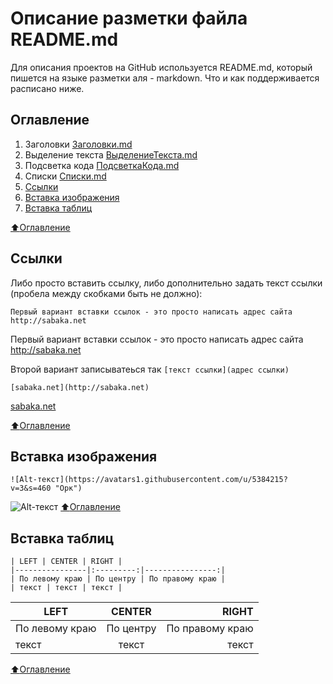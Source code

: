# Описание разметки файла README.md
Для описания проектов на GitHub используется README.md, который пишется на языке разметки аля - markdown. Что и как поддерживается расписано ниже.

## Оглавление

1. Заголовки [Заголовки.md](https://github.com/GnuriaN/format-README.md/blob/master/Заголовки.md)
2. Выделение текста [ВыделениеТекста.md](https://github.com/GnuriaN/format-README.md/blob/master/ВыделениеТекста.md)
3. Подсветка кода [ПодсветкаКода.md](https://github.com/GnuriaN/format-README.md/blob/master/ПодсветкаКода.md)
4. Списки [Списки.md](https://github.com/GnuriaN/format-README.md/blob/master/Списки.md)
5. [Ссылки](README.md#Ссылки)
6. [Вставка изображения](README.md#Вставки-изображения)
7. [Вставка таблиц](README.md#Вставка-таблиц)

[:arrow_up:Оглавление](README.md#Оглавление) 
## Ссылки
Либо просто вставить ссылку, либо дополнительно задать текст ссылки (пробела между скобками быть не должно):
```
Первый вариант вставки ссылок - это просто написать адрес сайта http://sabaka.net
```
Первый вариант вставки ссылок - это просто написать адрес сайта http://sabaka.net

Второй вариант записыватеься так `[текст ссылки](адрес ссылки)`
```
[sabaka.net](http://sabaka.net)
```
[sabaka.net](http://sabaka.net)

[Sabaka(DOT)Net]:http://sabaka.net    
[:arrow_up:Оглавление](README.md#Оглавление) 
## Вставка изображения
```
![Alt-текст](https://avatars1.githubusercontent.com/u/5384215?v=3&s=460 "Орк")
```
![Alt-текст](https://avatars1.githubusercontent.com/u/5384215?v=3&s=460 "Орк")
[:arrow_up:Оглавление](README.md#Оглавление) 
## Вставка таблиц
```
| LEFT | CENTER | RIGHT |
|----------------|:---------:|----------------:|
| По левому краю | По центру | По правому краю |
| текст | текст | текст |
```
| LEFT | CENTER | RIGHT |
|----------------|:---------:|----------------:|
| По левому краю | По центру | По правому краю |
| текст | текст | текст |
[:arrow_up:Оглавление](README.md#Оглавление) 
